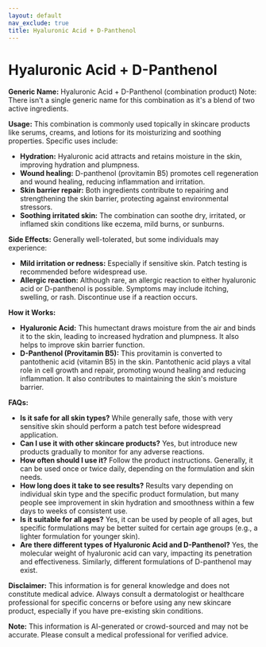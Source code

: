 ```yaml
---
layout: default
nav_exclude: true
title: Hyaluronic Acid + D-Panthenol
---
```


# Hyaluronic Acid + D-Panthenol

**Generic Name:** Hyaluronic Acid + D-Panthenol (combination product)  Note: There isn't a single generic name for this combination as it's a blend of two active ingredients.

**Usage:**  This combination is commonly used topically in skincare products like serums, creams, and lotions for its moisturizing and soothing properties.  Specific uses include:

* **Hydration:** Hyaluronic acid attracts and retains moisture in the skin, improving hydration and plumpness.
* **Wound healing:** D-panthenol (provitamin B5) promotes cell regeneration and wound healing, reducing inflammation and irritation.
* **Skin barrier repair:** Both ingredients contribute to repairing and strengthening the skin barrier, protecting against environmental stressors.
* **Soothing irritated skin:** The combination can soothe dry, irritated, or inflamed skin conditions like eczema, mild burns, or sunburns.


**Side Effects:** Generally well-tolerated, but some individuals may experience:

* **Mild irritation or redness:**  Especially if sensitive skin.  Patch testing is recommended before widespread use.
* **Allergic reaction:**  Although rare, an allergic reaction to either hyaluronic acid or D-panthenol is possible. Symptoms may include itching, swelling, or rash.  Discontinue use if a reaction occurs.


**How it Works:**

* **Hyaluronic Acid:** This humectant draws moisture from the air and binds it to the skin, leading to increased hydration and plumpness. It also helps to improve skin barrier function.
* **D-Panthenol (Provitamin B5):**  This provitamin is converted to pantothenic acid (vitamin B5) in the skin.  Pantothenic acid plays a vital role in cell growth and repair, promoting wound healing and reducing inflammation. It also contributes to maintaining the skin's moisture barrier.


**FAQs:**

* **Is it safe for all skin types?** While generally safe, those with very sensitive skin should perform a patch test before widespread application.
* **Can I use it with other skincare products?** Yes, but introduce new products gradually to monitor for any adverse reactions.
* **How often should I use it?** Follow the product instructions.  Generally, it can be used once or twice daily, depending on the formulation and skin needs.
* **How long does it take to see results?**  Results vary depending on individual skin type and the specific product formulation, but many people see improvement in skin hydration and smoothness within a few days to weeks of consistent use.
* **Is it suitable for all ages?**  Yes, it can be used by people of all ages, but specific formulations may be better suited for certain age groups (e.g., a lighter formulation for younger skin).
* **Are there different types of Hyaluronic Acid and D-Panthenol?** Yes, the molecular weight of hyaluronic acid can vary, impacting its penetration and effectiveness.  Similarly, different formulations of D-panthenol may exist.


**Disclaimer:** This information is for general knowledge and does not constitute medical advice. Always consult a dermatologist or healthcare professional for specific concerns or before using any new skincare product, especially if you have pre-existing skin conditions.


**Note:** This information is AI-generated or crowd-sourced and may not be accurate. Please consult a medical professional for verified advice.